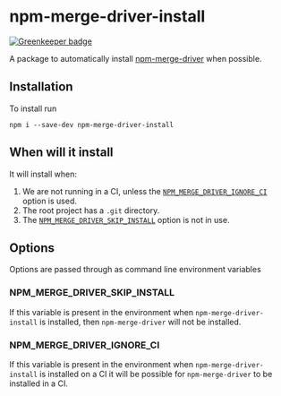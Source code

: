 # npm-merge-driver-install

[![Greenkeeper badge](https://badges.greenkeeper.io/BrandonOCasey/npm-merge-driver-install.svg)](https://greenkeeper.io/)

A package to automatically install [npm-merge-driver](https://www.npmjs.com/package/npm-merge-driver) when possible.

## Installation
To install run

```
npm i --save-dev npm-merge-driver-install
```

## When will it install
It will install when:
1. We are not running in a CI, unless the [`NPM_MERGE_DRIVER_IGNORE_CI`](###NPM_MERGE_DRIVER_IGNORE_CI) option is used.
2. The root project has a `.git` directory.
3. The [`NPM_MERGE_DRIVER_SKIP_INSTALL`](###NPM_MERGE_DRIVER_SKIP_INSTALL) option is not in use.

## Options
Options are passed through as command line environment variables

### NPM_MERGE_DRIVER_SKIP_INSTALL
If this variable is present in the environment when `npm-merge-driver-install` is installed, then `npm-merge-driver` will not be installed.

### NPM_MERGE_DRIVER_IGNORE_CI
If this variable is present in the environment when `npm-merge-driver-install` is installed on a CI it will be possible for `npm-merge-driver` to be installed in a CI.
